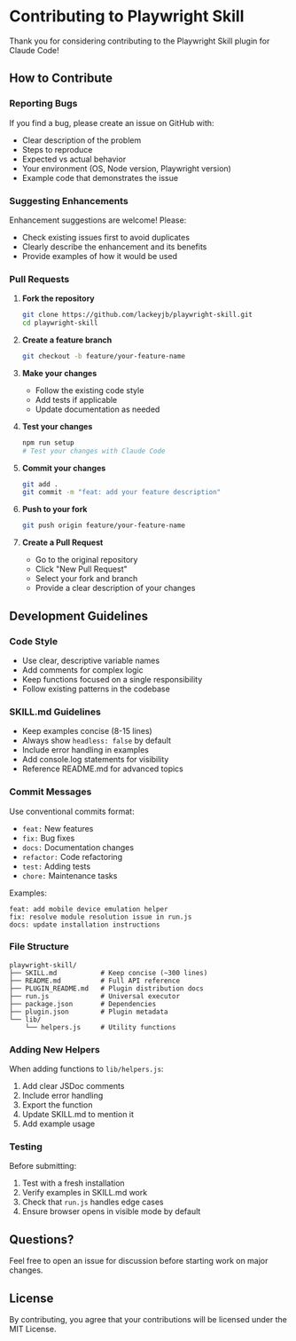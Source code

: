 # Contributing to Playwright Skill

Thank you for considering contributing to the Playwright Skill plugin for Claude Code!

## How to Contribute

### Reporting Bugs

If you find a bug, please create an issue on GitHub with:
- Clear description of the problem
- Steps to reproduce
- Expected vs actual behavior
- Your environment (OS, Node version, Playwright version)
- Example code that demonstrates the issue

### Suggesting Enhancements

Enhancement suggestions are welcome! Please:
- Check existing issues first to avoid duplicates
- Clearly describe the enhancement and its benefits
- Provide examples of how it would be used

### Pull Requests

1. **Fork the repository**
   ```bash
   git clone https://github.com/lackeyjb/playwright-skill.git
   cd playwright-skill
   ```

2. **Create a feature branch**
   ```bash
   git checkout -b feature/your-feature-name
   ```

3. **Make your changes**
   - Follow the existing code style
   - Add tests if applicable
   - Update documentation as needed

4. **Test your changes**
   ```bash
   npm run setup
   # Test your changes with Claude Code
   ```

5. **Commit your changes**
   ```bash
   git add .
   git commit -m "feat: add your feature description"
   ```

6. **Push to your fork**
   ```bash
   git push origin feature/your-feature-name
   ```

7. **Create a Pull Request**
   - Go to the original repository
   - Click "New Pull Request"
   - Select your fork and branch
   - Provide a clear description of your changes

## Development Guidelines

### Code Style

- Use clear, descriptive variable names
- Add comments for complex logic
- Keep functions focused on a single responsibility
- Follow existing patterns in the codebase

### SKILL.md Guidelines

- Keep examples concise (8-15 lines)
- Always show `headless: false` by default
- Include error handling in examples
- Add console.log statements for visibility
- Reference README.md for advanced topics

### Commit Messages

Use conventional commits format:
- `feat:` New features
- `fix:` Bug fixes
- `docs:` Documentation changes
- `refactor:` Code refactoring
- `test:` Adding tests
- `chore:` Maintenance tasks

Examples:
```
feat: add mobile device emulation helper
fix: resolve module resolution issue in run.js
docs: update installation instructions
```

### File Structure

```
playwright-skill/
├── SKILL.md           # Keep concise (~300 lines)
├── README.md          # Full API reference
├── PLUGIN_README.md   # Plugin distribution docs
├── run.js             # Universal executor
├── package.json       # Dependencies
├── plugin.json        # Plugin metadata
└── lib/
    └── helpers.js     # Utility functions
```

### Adding New Helpers

When adding functions to `lib/helpers.js`:
1. Add clear JSDoc comments
2. Include error handling
3. Export the function
4. Update SKILL.md to mention it
5. Add example usage

### Testing

Before submitting:
1. Test with a fresh installation
2. Verify examples in SKILL.md work
3. Check that `run.js` handles edge cases
4. Ensure browser opens in visible mode by default

## Questions?

Feel free to open an issue for discussion before starting work on major changes.

## License

By contributing, you agree that your contributions will be licensed under the MIT License.
